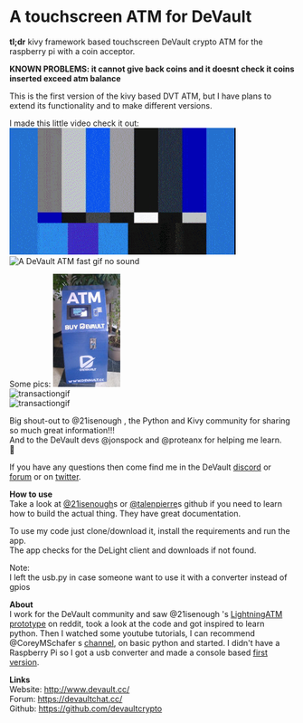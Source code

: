 # A touchscreen ATM for DeVault

**tl;dr**
kivy framework based touchscreen DeVault crypto ATM for the raspberry pi with a
coin acceptor.

**KNOWN PROBLEMS: it cannot give back coins and it doesnt check it coins inserted exceed atm balance**



This is the first version of the kivy based DVT ATM, but I have plans to extend its functionality and to make different versions.

I made this little video check it out:
![A DeVault ATM youtube](https://github.com/pppest/devault-atm-touch/blob/master/images/atm-vid-fast.gif)   
![A DeVault ATM fast gif no sound](https://www.youtube.com/watch?v=8jyNdE-9dDU&feature=youtu.be)   

Some pics:
![DeVault ATM](https://github.com/pppest/devault-atm-touch/blob/master/images/devault-atm-touch-pinnata.jpg)   
![transactiongif](https://github.com/pppest/devault-atm-touch/blob/master/images/atm.gif)   
![transactiongif](https://github.com/pppest/devault-atm-touch/blob/master/images/transaction.gif)   

Big shout-out to @21isenough , the Python and Kivy community for sharing so much great information!!!  
And to the DeVault devs @jonspock and @proteanx for helping me learn.  
:beers:

If you have any questions then come find me in the DeVault [discord](https://discordapp.com/invite/JnRZ7BB) or [forum](https://devaultchat.cc/) or on [twitter](https://twitter.com/pestdesmadre).

**How to use**  
Take a look at [@21isenough](https://github.com/21isenough/LightningATM)s or [@talenpierre](https://github.com/talentpierre/KivyLightningATM_Repo/tree/master/LightningATM_Kivy_Separate)s github if you need to learn how to build the actual thing. They have great documentation.

To use my code just clone/download it, install the requirements and run the app.   
The app checks for the DeLight client and downloads if not found.

Note:  
I left the usb.py in case someone want to use it with a converter instead of gpios  



**About**  
I work for the DeVault community and saw @21isenough 's [LightningATM prototype](https://github.com/21isenough/LightningATM) on reddit, took a look at the code and got inspired  to learn python. Then I watched some youtube tutorials, I can recommend @CoreyMSchafer s [channel](https://www.youtube.com/channel/UCCezIgC97PvUuR4_gbFUs5g),
on basic python and started. I didn't have a Raspberry Pi so I got a
usb converter and made a console based [first version](https://github.com/pppest/devault-atm).  


**Links**  
Website: http://www.devault.cc/  
Forum: https://devaultchat.cc/  
Github: https://github.com/devaultcrypto  
